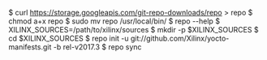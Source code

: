 $ curl https://storage.googleapis.com/git-repo-downloads/repo > repo
$ chmod a+x repo
$ sudo mv repo /usr/local/bin/
$ repo --help
$ XILINX_SOURCES=/path/to/xilinx/sources
$ mkdir -p $XILINX_SOURCES
$ cd $XILINX_SOURCES
$ repo init -u git://github.com/Xilinx/yocto-manifests.git -b rel-v2017.3
$ repo sync
